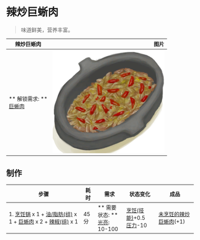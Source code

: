# 辣炒巨蜥肉  
> 味道鲜美，营养丰富。  
  
  辣炒巨蜥肉  |   图片   
 ----  |  ----:   
 ** 解锁需求: **<br>[巨蜥肉](MonitorMeat.md)  |  <img decoding="async" src="Sprite/LizardFry.png" href="a.md" style="max-width:300px;max-height:300px;">   
  
## 制作  
步骤  |  耗时  |  需求  |  状态变化  |  成品  
----  |  ----  |  ----  |  ----  |  ----  
1. [烹饪锅](CookingPot.md) x 1 + [油/脂肪(组)](GpTag_OilFat.md) x 1 + [巨蜥肉](MonitorMeat.md) x 2 + [辣椒(组)](GpTag_Chilli.md) x 1  |  45分  |  ** 需要状态: **<br>[光亮](Light.md): 10-100  |  [烹饪(技能)](Skill_Cooking.md)+0.5<br>[压力](Stress.md)-10  |  [未烹饪的辣炒巨蜥肉](LizardFryUncooked.md)(+1)  
